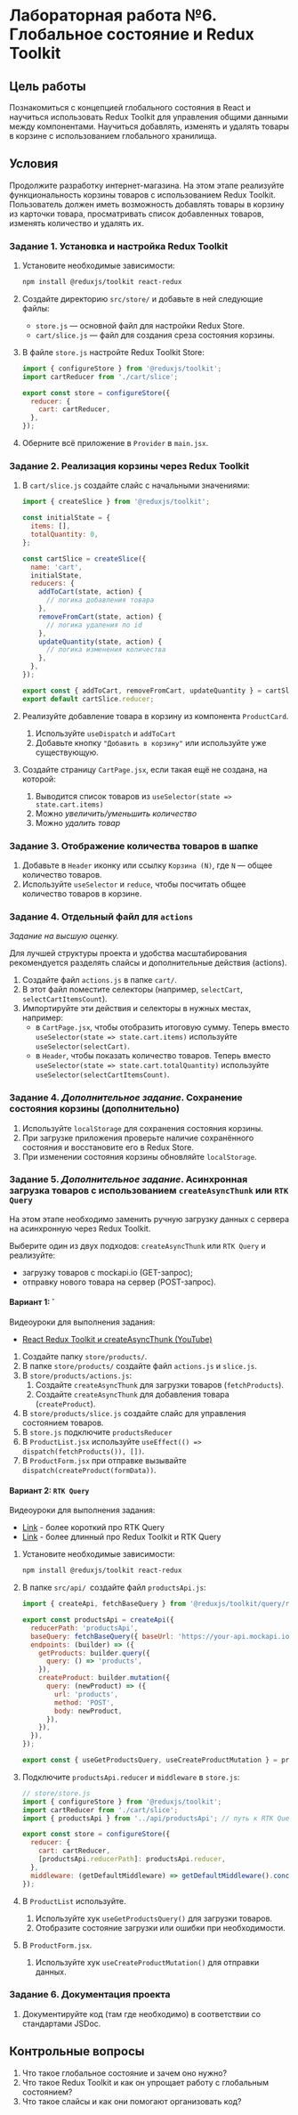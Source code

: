 # Лабораторная работа №6. Глобальное состояние и Redux Toolkit

## Цель работы

Познакомиться с концепцией глобального состояния в React и научиться использовать Redux Toolkit для управления общими данными между компонентами. Научиться добавлять, изменять и удалять товары в корзине с использованием глобального хранилища.

## Условия

Продолжите разработку интернет-магазина. На этом этапе реализуйте функциональность корзины товаров с использованием Redux Toolkit. Пользователь должен иметь возможность добавлять товары в корзину из карточки товара, просматривать список добавленных товаров, изменять количество и удалять их.

### Задание 1. Установка и настройка Redux Toolkit

1. Установите необходимые зависимости:

   ```bash
   npm install @reduxjs/toolkit react-redux
   ```

2. Создайте директорию `src/store/` и добавьте в ней следующие файлы:

   - `store.js` — основной файл для настройки Redux Store.
   - `cart/slice.js` — файл для создания среза состояния корзины.

3. В файле `store.js` настройте Redux Toolkit Store:

   ```jsx
   import { configureStore } from '@reduxjs/toolkit';
   import cartReducer from './cart/slice';

   export const store = configureStore({
     reducer: {
       cart: cartReducer,
     },
   });
   ```

4. Оберните всё приложение в `Provider` в `main.jsx`.

### Задание 2. Реализация корзины через Redux Toolkit

1. В `cart/slice.js` создайте слайс с начальными значениями:

   ```jsx
   import { createSlice } from '@reduxjs/toolkit';

   const initialState = {
     items: [],
     totalQuantity: 0,
   };

   const cartSlice = createSlice({
     name: 'cart',
     initialState,
     reducers: {
       addToCart(state, action) {
         // логика добавления товара
       },
       removeFromCart(state, action) {
         // логика удаления по id
       },
       updateQuantity(state, action) {
         // логика изменения количества
       },
     },
   });

   export const { addToCart, removeFromCart, updateQuantity } = cartSlice.actions;
   export default cartSlice.reducer;
   ```

2. Реализуйте добавление товара в корзину из компонента `ProductCard`.

   1. Используйте `useDispatch` и `addToCart`
   2. Добавьте кнопку `"Добавить в корзину"` или используйте уже существующую.

3. Создайте страницу `CartPage.jsx`, если такая ещё не создана, на которой:
   1. Выводится список товаров из `useSelector(state => state.cart.items)`
   2. Можно _увеличить/уменьшить количество_
   3. Можно _удалить товар_

### Задание 3. Отображение количества товаров в шапке

1. Добавьте в `Header` иконку или ссылку `Корзина (N)`, где `N` — общее количество товаров.
2. Используйте `useSelector` и `reduce`, чтобы посчитать общее количество товаров в корзине.

### Задание 4. Отдельный файл для `actions`

_Задание на высшую оценку._

Для лучшей структуры проекта и удобства масштабирования рекомендуется разделять слайсы и дополнительные действия (actions).

1. Создайте файл `actions.js` в папке `cart/`.
2. В этот файл поместите селекторы (например, `selectCart`, `selectCartItemsCount`).
3. Импортируйте эти действия и селекторы в нужных местах, например:
   - в `CartPage.jsx`, чтобы отобразить итоговую сумму. Теперь вместо `useSelector(state => state.cart.items)` используйте `useSelector(selectCart)`.
   - в `Header`, чтобы показать количество товаров. Теперь вместо `useSelector(state => state.cart.totalQuantity)` используйте `useSelector(selectCartItemsCount)`.

### Задание 4. _Дополнительное задание_. Сохранение состояния корзины (дополнительно)

1. Используйте `localStorage` для сохранения состояния корзины.
2. При загрузке приложения проверьте наличие сохранённого состояния и восстановите его в Redux Store.
3. При изменении состояния корзины обновляйте `localStorage`.

### Задание 5. _Дополнительное задание_. Асинхронная загрузка товаров с использованием `createAsyncThunk` или `RTK Query`

На этом этапе необходимо заменить ручную загрузку данных с сервера на асинхронную через Redux Toolkit.

Выберите один из двух подходов: `createAsyncThunk` или `RTK Query` и реализуйте:

- загрузку товаров с mockapi.io (GET-запрос);
- отправку нового товара на сервер (POST-запрос).

#### Вариант 1: `

Видеоуроки для выполнения задания:

- [React Redux Toolkit и createAsyncThunk (YouTube)](https://www.youtube.com/watch?v=6RTbC8Acj1M)

1. Создайте папку `store/products/`.
2. В папке `store/products/` создайте файл `actions.js` и `slice.js`.
3. В `store/products/actions.js`:
   1. Создайте `createAsyncThunk` для загрузки товаров (`fetchProducts`).
   2. Создайте `createAsyncThunk` для добавления товара (`createProduct`).
4. В `store/products/slice.js` создайте слайс для управления состоянием товаров.
5. В `store.js` подключите `productsReducer`
6. В `ProductList.jsx` используйте `useEffect(() => dispatch(fetchProducts()), [])`.
7. В `ProductForm.jsx` при отправке вызывайте `dispatch(createProduct(formData))`.

#### Вариант 2: `RTK Query`

Видеоуроки для выполнения задания:

- [Link](https://www.youtube.com/watch?v=uSwe-5dPrV8) - более короткий про RTK Query
- [Link](https://www.youtube.com/watch?v=gPmYTqGPDWA) - более длинный про Redux Toolkit и RTK Query

1. Установите необходимые зависимости:
   ```bash
   npm install @reduxjs/toolkit react-redux
   ```
2. В папке `src/api/ `создайте файл `productsApi.js`:

   ```jsx
   import { createApi, fetchBaseQuery } from '@reduxjs/toolkit/query/react';

   export const productsApi = createApi({
     reducerPath: 'productsApi',
     baseQuery: fetchBaseQuery({ baseUrl: 'https://your-api.mockapi.io/' }),
     endpoints: (builder) => ({
       getProducts: builder.query({
         query: () => 'products',
       }),
       createProduct: builder.mutation({
         query: (newProduct) => ({
           url: 'products',
           method: 'POST',
           body: newProduct,
         }),
       }),
     }),
   });

   export const { useGetProductsQuery, useCreateProductMutation } = productsApi;
   ```

3. Подключите `productsApi.reducer` и `middleware` в `store.js`:

   ```jsx
   // store/store.js
   import { configureStore } from '@reduxjs/toolkit';
   import cartReducer from './cart/slice';
   import { productsApi } from '../api/productsApi'; // путь к RTK Query API

   export const store = configureStore({
     reducer: {
       cart: cartReducer,
       [productsApi.reducerPath]: productsApi.reducer,
     },
     middleware: (getDefaultMiddleware) => getDefaultMiddleware().concat(productsApi.middleware),
   });
   ```

4. В `ProductList` используйте.
   1. Используйте хук `useGetProductsQuery()` для загрузки товаров.
   2. Отобразите состояние загрузки или ошибки при необходимости.
5. В `ProductForm.jsx`.
   1. Используйте хук `useCreateProductMutation()` для отправки данных.

### Задание 6. Документация проекта

1. Документируйте код (там где необходимо) в соответствии со стандартами JSDoc.

## Контрольные вопросы

1. Что такое глобальное состояние и зачем оно нужно?
2. Что такое Redux Toolkit и как он упрощает работу с глобальным состоянием?
3. Что такое слайсы и как они помогают организовать код?